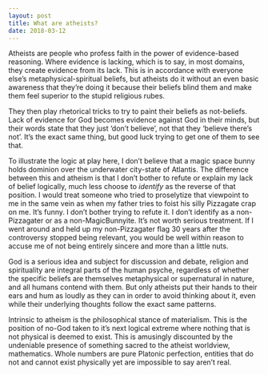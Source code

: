 ```yaml
---
layout: post
title: What are atheists?
date: 2018-03-12
---
```


<p>Atheists are people who profess faith in the power of evidence-based reasoning. Where evidence is lacking, which is to say, in most domains, they create evidence from its lack. This is in accordance with everyone else’s metaphysical-spiritual beliefs, but atheists do it without an even basic awareness that they’re doing it because their beliefs blind them and make them feel superior to the stupid religious rubes.</p><p>They then play rhetorical tricks to try to paint their beliefs as not-beliefs. Lack of evidence for God becomes evidence against God in their minds, but their words state that they just ‘don’t believe’, not that they ‘believe there’s not’. It’s the exact same thing, but good luck trying to get one of them to see that.</p><p>To illustrate the logic at play here, I don’t believe that a magic space bunny holds dominion over the underwater city-state of Atlantis. The difference between this and atheism is that I don’t bother to refute or explain my lack of belief logically, much less choose to <i>identify</i> as the reverse of that position. I would treat someone who tried to proselytize that viewpoint to me in the same vein as when my father tries to foist his silly Pizzagate crap on me. It’s funny. I don’t bother trying to refute it. I don’t identify as a non-Pizzagater or as a non-MagicBunnyite. It’s not worth serious treatment. If I went around and held up my non-Pizzagater flag 30 years after the controversy stopped being relevant, you would be well within reason to accuse me of not being entirely sincere and more than a little nuts.</p><p>God is a serious idea and subject for discussion and debate, religion and spirituality are integral parts of the human psyche, regardless of whether the specific beliefs are themselves metaphysical or supernatural in nature, and all humans contend with them. But only atheists put their hands to their ears and hum as loudly as they can in order to avoid thinking about it, even while their underlying thoughts follow the exact same patterns.</p><p>Intrinsic to atheism is the philosophical stance of materialism. This is the position of no-God taken to it’s next logical extreme where nothing that is not physical is deemed to exist. This is amusingly discounted by the undeniable presence of something sacred to the atheist worldview, mathematics. Whole numbers are pure Platonic perfection, entities that do not and cannot exist physically yet are impossible to say aren’t real.</p>

